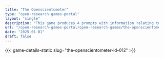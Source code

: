 ```yaml
---
title: "The Openscientometer"
type: "open-research-games-portal"
layout: "single"
description: "This game produces 4 prompts with information relating to Open Science and they correspond to a numerical value. The player can click on each prompt in order..."
url: "/open-research-games-portal/open-research-games/the-openscientometer-id-012/"
date: "2025-01-01"
draft: false
---
```


{{< game-details-static slug="the-openscientometer-id-012" >}}

